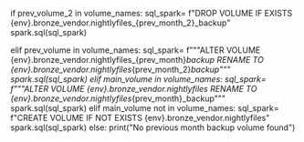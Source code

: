 if prev_volume_2 in volume_names:
    sql_spark= f"DROP VOLUME IF EXISTS {env}.bronze_vendor.nightlyfiles_{prev_month_2}_backup"
    spark.sql(sql_spark)

elif prev_volume in volume_names:
    sql_spark= f"""ALTER VOLUME {env}.bronze_vendor.nightlyfiles_{prev_month}_backup RENAME TO {env}.bronze_vendor.nightlyfiles_{prev_month_2}_backup"""
    spark.sql(sql_spark)
elif main_volume in volume_names:
    sql_spark= f"""ALTER VOLUME  {env}.bronze_vendor.nightlyfiles RENAME TO {env}.bronze_vendor.nightlyfiles_{prev_month}_backup"""
    spark.sql(sql_spark)
elif main_volume not in volume_names:
    sql_spark= f"CREATE VOLUME IF NOT EXISTS {env}.bronze_vendor.nightlyfiles"
    spark.sql(sql_spark)
else:
    print("No previous month backup volume found")
